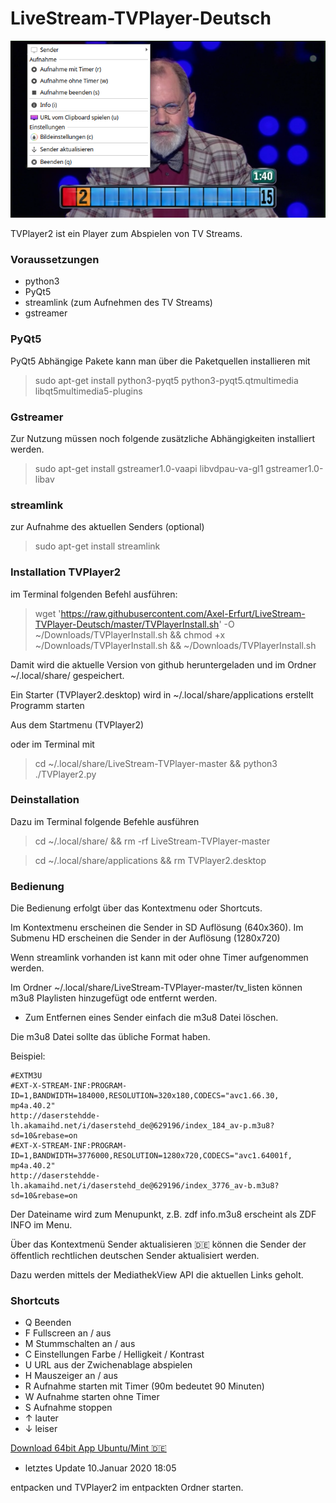 # LiveStream-TVPlayer-Deutsch

![screenshot](https://github.com/Axel-Erfurt/LiveStream-TVPlayer-Deutsch/blob/master/screenshot.png)

TVPlayer2 ist ein Player zum Abspielen von TV Streams.

### Voraussetzungen

- python3
- PyQt5
- streamlink (zum Aufnehmen des TV Streams)
- gstreamer

### PyQt5

PyQt5 Abhängige Pakete kann man über die Paketquellen installieren mit

> sudo apt-get install python3-pyqt5 python3-pyqt5.qtmultimedia libqt5multimedia5-plugins  

### Gstreamer

Zur Nutzung müssen noch folgende zusätzliche Abhängigkeiten installiert werden.

> sudo apt-get install gstreamer1.0-vaapi libvdpau-va-gl1 gstreamer1.0-libav 

### streamlink

zur Aufnahme des aktuellen Senders (optional)

> sudo apt-get install streamlink 

### Installation TVPlayer2

im Terminal folgenden Befehl ausführen:

> wget 'https://raw.githubusercontent.com/Axel-Erfurt/LiveStream-TVPlayer-Deutsch/master/TVPlayerInstall.sh' -O ~/Downloads/TVPlayerInstall.sh && chmod +x ~/Downloads/TVPlayerInstall.sh && ~/Downloads/TVPlayerInstall.sh

Damit wird die aktuelle Version von github heruntergeladen und im Ordner ~/.local/share/ gespeichert.

Ein Starter (TVPlayer2.desktop) wird in ~/.local/share/applications erstellt
Programm starten

Aus dem Startmenu (TVPlayer2)

oder im Terminal mit

> cd ~/.local/share/LiveStream-TVPlayer-master && python3 ./TVPlayer2.py 

### Deinstallation

Dazu im Terminal folgende Befehle ausführen

> cd ~/.local/share/ && rm -rf LiveStream-TVPlayer-master 

> cd ~/.local/share/applications && rm TVPlayer2.desktop

### Bedienung

Die Bedienung erfolgt über das Kontextmenu oder Shortcuts.

Im Kontextmenu erscheinen die Sender in SD Auflösung (640x360). Im Submenu HD erscheinen die Sender in der Auflösung (1280x720)

Wenn streamlink vorhanden ist kann mit oder ohne Timer aufgenommen werden.

Im Ordner ~/.local/share/LiveStream-TVPlayer-master/tv_listen können m3u8 Playlisten hinzugefügt ode entfernt werden.

* Zum Entfernen eines Sender einfach die m3u8 Datei löschen.

Die m3u8 Datei sollte das übliche Format haben.

Beispiel:

```
#EXTM3U
#EXT-X-STREAM-INF:PROGRAM-ID=1,BANDWIDTH=184000,RESOLUTION=320x180,CODECS="avc1.66.30, mp4a.40.2"
http://daserstehdde-lh.akamaihd.net/i/daserstehd_de@629196/index_184_av-p.m3u8?sd=10&rebase=on
#EXT-X-STREAM-INF:PROGRAM-ID=1,BANDWIDTH=3776000,RESOLUTION=1280x720,CODECS="avc1.64001f, mp4a.40.2"
http://daserstehdde-lh.akamaihd.net/i/daserstehd_de@629196/index_3776_av-b.m3u8?sd=10&rebase=on
```

Der Dateiname wird zum Menupunkt, z.B. zdf info.m3u8 erscheint als ZDF INFO im Menu.

Über das Kontextmenü Sender aktualisieren 🇩🇪 können die Sender der öffentlich rechtlichen deutschen Sender aktualisiert werden.

Dazu werden mittels der MediathekView API die aktuellen Links geholt.

### Shortcuts

- Q 	Beenden
- F 	Fullscreen an / aus
- M 	Stummschalten an / aus
- C 	Einstellungen Farbe / Helligkeit / Kontrast
- U 	URL aus der Zwichenablage abspielen
- H 	Mauszeiger an / aus
- R 	Aufnahme starten mit Timer (90m bedeutet 90 Minuten)
- W 	Aufnahme starten ohne Timer
- S 	Aufnahme stoppen
- ↑ 	lauter
- ↓ 	leiser 

[Download 64bit App Ubuntu/Mint 🇩🇪](https://www.dropbox.com/s/mklr44bcu92kc1g/TVPlayer2_64_deutsch.tar.gz?dl=1)

* letztes Update 10.Januar 2020 18:05

entpacken und TVPlayer2 im entpackten Ordner starten.
